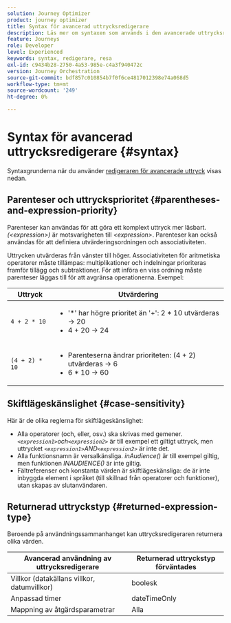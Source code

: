```yaml
---
solution: Journey Optimizer
product: journey optimizer
title: Syntax för avancerad uttrycksredigerare
description: Läs mer om syntaxen som används i den avancerade uttrycksredigeraren
feature: Journeys
role: Developer
level: Experienced
keywords: syntax, redigerare, resa
exl-id: c9434b28-2750-4a53-985e-c4a3f940472c
version: Journey Orchestration
source-git-commit: bdf857c010854b7f0f6ce4817012398e74a068d5
workflow-type: tm+mt
source-wordcount: '249'
ht-degree: 0%

---
```


# Syntax för avancerad uttrycksredigerare {#syntax}

Syntaxgrunderna när du använder [redigeraren för avancerade uttryck](expressionadvanced.md) visas nedan. <!-- Samples of use of the advanced expression editor are available on [this page](advanced-editor-use-cases.md).-->

## Parenteser och uttrycksprioritet {#parentheses-and-expression-priority}

Parenteser kan användas för att göra ett komplext uttryck mer läsbart. _(&lt;expression>)_ är motsvarigheten till _&lt;expression>_. Parenteser kan också användas för att definiera utvärderingsordningen och associativiteten.

Uttrycken utvärderas från vänster till höger. Associativiteten för aritmetiska operatorer måste tillämpas: multiplikationer och indelningar prioriteras framför tillägg och subtraktioner. För att införa en viss ordning måste parenteser läggas till för att avgränsa operationerna. Exempel:

<!--```5 + 2 * 10 = 25, and (5 + 2) * 10 = 70```-->

| Uttryck | Utvärdering |
|--- |--- |
| `4 + 2 * 10` | <ul><li>&#39;*&#39; har högre prioritet än &#39;+&#39;: 2 \* 10 utvärderas → 20</li><li>4 + 20 → 24</li></ul> |
| `(4 + 2) * 10` | <ul><li>Parenteserna ändrar prioriteten: (4 + 2) utvärderas → 6</li><li> 6 * 10 → 60</li></ul> |

## Skiftlägeskänslighet {#case-sensitivity}

Här är de olika reglerna för skiftlägeskänslighet:

* Alla operatorer (och, eller, osv.) ska skrivas med gemener. _`<expression1>`och`<expression2>`_ är till exempel ett giltigt uttryck, men uttrycket _`<expression1>`AND`<expression2>`_ är inte det.
* Alla funktionsnamn är versalkänsliga. _inAudience()_ är till exempel giltig, men funktionen _INAUDIENCE()_ är inte giltig.
* Fältreferenser och konstanta värden är skiftlägeskänsliga: de är inte inbyggda element i språket (till skillnad från operatorer och funktioner), utan skapas av slutanvändaren.

## Returnerad uttryckstyp {#returned-expression-type}

Beroende på användningssammanhanget kan uttrycksredigeraren returnera olika värden.

| Avancerad användning av uttrycksredigerare | Returnerad uttryckstyp förväntades |
|--- |--- |
| Villkor (datakällans villkor, datumvillkor) | boolesk |
| Anpassad timer | dateTimeOnly |
| Mappning av åtgärdsparametrar | Alla |
